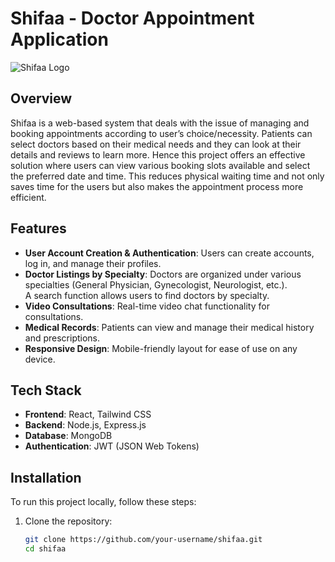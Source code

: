 # Shifaa - Doctor Appointment Application

![Shifaa Logo](https://shifaa.vercel.app/logo.png) 

## Overview

Shifaa is a web-based system that deals with the issue of managing and booking appointments according to user’s choice/necessity. Patients can select doctors based on their medical needs and they can look at their details and reviews to learn more. Hence this project offers an effective solution where users can view various booking slots available and select the preferred date and time. This reduces                               physical waiting time and not only saves time for the users but also makes the appointment process more efficient.

## Features

- **User Account Creation & Authentication**: Users can create accounts, log in, and manage their profiles.
- **Doctor Listings by Specialty**: Doctors are organized under various specialties (General Physician, Gynecologist, 
Neurologist, etc.). <br />
A search function allows users to find doctors by specialty.
- **Video Consultations**: Real-time video chat functionality for consultations.
- **Medical Records**: Patients can view and manage their medical history and prescriptions.
- **Responsive Design**: Mobile-friendly layout for ease of use on any device.

## Tech Stack

- **Frontend**: React, Tailwind CSS
- **Backend**: Node.js, Express.js
- **Database**: MongoDB
- **Authentication**: JWT (JSON Web Tokens)

## Installation

To run this project locally, follow these steps:

1. Clone the repository:
   ```bash
   git clone https://github.com/your-username/shifaa.git
   cd shifaa
